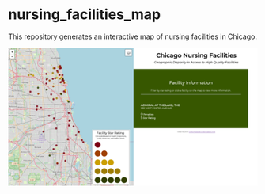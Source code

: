 # nursing_facilities_map
This repository generates an interactive map of nursing facilities in Chicago.

![Screenshot of map](images/website_image.png)
